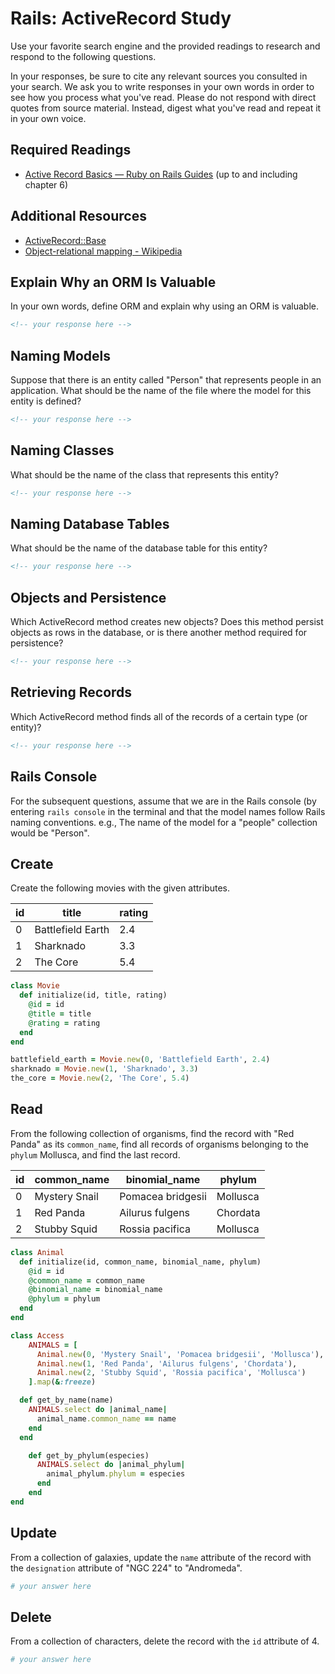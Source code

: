 # Rails: ActiveRecord Study

Use your favorite search engine and the provided readings to research and
respond to the following questions.

In your responses, be sure to cite any relevant sources you consulted in your
search. We ask you to write responses in your own words in order to see how you
process what you've read. Please do not respond with direct quotes from source
material. Instead, digest what you've read and repeat it in your own voice.

## Required Readings

-   [Active Record Basics — Ruby on Rails Guides](http://guides.rubyonrails.org/active_record_basics.html)
    (up to and including chapter 6)

## Additional Resources
-   [ActiveRecord::Base](http://api.rubyonrails.org/classes/ActiveRecord/Base.html)
-   [Object-relational mapping - Wikipedia](https://en.wikipedia.org/wiki/Object-relational_mapping)

## Explain Why an ORM Is Valuable

In your own words, define ORM and explain why using an ORM is valuable.

```md
<!-- your response here -->
```

## Naming Models

Suppose that there is an entity called "Person" that represents people in an
application. What should be the name of the file where the model for this entity
is defined?

```md
<!-- your response here -->
```

## Naming Classes

What should be the name of the class that represents this entity?

```md
<!-- your response here -->
```

## Naming Database Tables

What should be the name of the database table for this entity?

```md
<!-- your response here -->
```

## Objects and Persistence

Which ActiveRecord method creates new objects? Does this method persist objects
as rows in the database, or is there another method required for persistence?

```md
<!-- your response here -->
```

## Retrieving Records

Which ActiveRecord method finds all of the records of a certain type (or
entity)?

```md
<!-- your response here -->
```

## Rails Console

For the subsequent questions, assume that we are in the Rails console (by
entering `rails console` in the terminal and that the model names follow Rails
naming conventions.  e.g., The name of the model for a "people" collection would
be "Person".

## Create

Create the following movies with the given attributes.

| id | title | rating |
| --- | --- | --- |
| 0 | Battlefield Earth | 2.4 |
| 1 | Sharknado | 3.3 |
| 2 | The Core | 5.4 |

```ruby
class Movie
  def initialize(id, title, rating)
    @id = id
    @title = title
    @rating = rating
  end
end

battlefield_earth = Movie.new(0, 'Battlefield Earth', 2.4)
sharknado = Movie.new(1, 'Sharknado', 3.3)
the_core = Movie.new(2, 'The Core', 5.4)

```

## Read

From the following collection of organisms, find the record with "Red Panda" as
its `common_name`, find all records of organisms belonging to the `phylum`
Mollusca, and find the last record.

| id | common_name | binomial_name | phylum |
| --- | --- | --- | --- |
| 0 | Mystery Snail | Pomacea bridgesii | Mollusca |
| 1 | Red Panda | Ailurus fulgens | Chordata |
| 2 | Stubby Squid | Rossia pacifica | Mollusca |

```ruby
class Animal
  def initialize(id, common_name, binomial_name, phylum)
    @id = id
    @common_name = common_name
    @binomial_name = binomial_name
    @phylum = phylum
  end
end

class Access
    ANIMALS = [
      Animal.new(0, 'Mystery Snail', 'Pomacea bridgesii', 'Mollusca'),
      Animal.new(1, 'Red Panda', 'Ailurus fulgens', 'Chordata'),
      Animal.new(2, 'Stubby Squid', 'Rossia pacifica', 'Mollusca')
    ].map(&:freeze)

  def get_by_name(name)
    ANIMALS.select do |animal_name|
      animal_name.common_name == name
    end
  end

    def get_by_phylum(especies)
      ANIMALS.select do |animal_phylum|
        animal_phylum.phylum = especies
      end
    end
end
```

## Update

From a collection of galaxies, update the `name` attribute of the record with
the `designation` attribute of "NGC 224" to "Andromeda".

```ruby
# your answer here
```

## Delete

From a collection of characters, delete the record with the `id` attribute of 4.

```ruby
# your answer here
```
